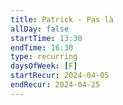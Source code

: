 ```yaml
---
title: Patrick - Pas là
allDay: false
startTime: 13:30
endTime: 16:30
type: recurring
daysOfWeek: [F]
startRecur: 2024-04-05
endRecur: 2024-04-25
---
```

